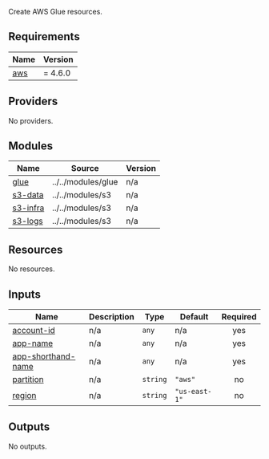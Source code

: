   Create AWS Glue resources.

## Requirements

| Name | Version |
|------|---------|
| <a name="requirement_aws"></a> [aws](#requirement\_aws) | = 4.6.0 |

## Providers

No providers.

## Modules

| Name | Source | Version |
|------|--------|---------|
| <a name="module_glue"></a> [glue](#module\_glue) | ../../modules/glue | n/a |
| <a name="module_s3-data"></a> [s3-data](#module\_s3-data) | ../../modules/s3 | n/a |
| <a name="module_s3-infra"></a> [s3-infra](#module\_s3-infra) | ../../modules/s3 | n/a |
| <a name="module_s3-logs"></a> [s3-logs](#module\_s3-logs) | ../../modules/s3 | n/a |

## Resources

No resources.

## Inputs

| Name | Description | Type | Default | Required |
|------|-------------|------|---------|:--------:|
| <a name="input_account-id"></a> [account-id](#input\_account-id) | n/a | `any` | n/a | yes |
| <a name="input_app-name"></a> [app-name](#input\_app-name) | n/a | `any` | n/a | yes |
| <a name="input_app-shorthand-name"></a> [app-shorthand-name](#input\_app-shorthand-name) | n/a | `any` | n/a | yes |
| <a name="input_partition"></a> [partition](#input\_partition) | n/a | `string` | `"aws"` | no |
| <a name="input_region"></a> [region](#input\_region) | n/a | `string` | `"us-east-1"` | no |

## Outputs

No outputs.
